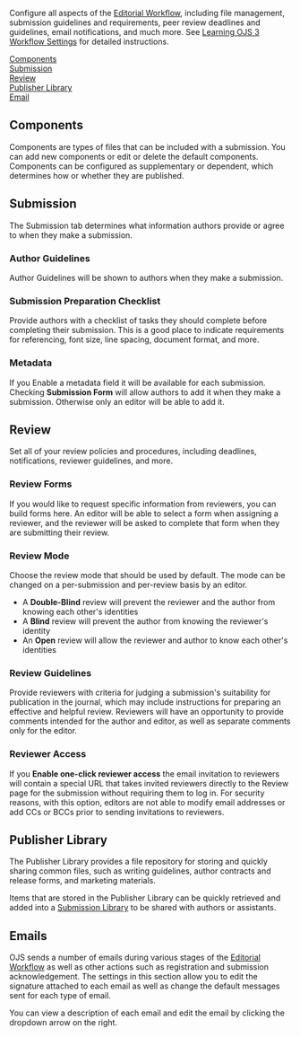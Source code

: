 Configure all aspects of the [Editorial Workflow](editorial-workflow), including file management, submission guidelines and requirements, peer review deadlines and guidelines, email notifications, and much more. See [Learning OJS 3 Workflow Settings](https://docs.pkp.sfu.ca/learning-ojs/en/settings-workflow) for detailed instructions.

[Components](workflow-settings#components)  
[Submission](workflow-settings#submission)  
[Review](workflow-settings#review)  
[Publisher Library](workflow-settings#publisher)  
[Email](workflow-settings#email)

## <a name="context"></a>Components
Components are types of files that can be included with a submission.  You can add new components or edit or delete the default components. Components can be configured as supplementary or dependent, which determines how or whether they are published. 

## <a name="context"></a>Submission
The Submission tab determines what information authors provide or agree to when they make a submission.

### <a name="context"></a>Author Guidelines
Author Guidelines will be shown to authors when they make a submission.

### <a name="context"></a>Submission Preparation Checklist
Provide authors with a checklist of tasks they should complete before completing their submission. This is a good place to indicate requirements for referencing, font size, line spacing, document format, and more.

### <a name="context"></a>Metadata
If you Enable a metadata field it will be available for each submission. Checking **Submission Form** will allow authors to add it when they make a submission. Otherwise only an editor will be able to add it.  

## <a name="context"></a>Review
Set all of your review policies and procedures, including deadlines, notifications, reviewer guidelines, and more.

### <a name="context"></a>Review Forms
If you would like to request specific information from reviewers, you can build forms here. An editor will be able to select a form when assigning a reviewer, and the reviewer will be asked to complete that form when they are submitting their review.

### <a name="context"></a>Review Mode
Choose the review mode that should be used by default. The mode can be changed on a per-submission and per-review basis by an editor.

- A **Double-Blind** review will prevent the reviewer and the author from knowing each other's identities
- A **Blind** review will prevent the author from knowing the reviewer's identity
- An **Open** review will allow the reviewer and author to know each other's identities

### <a name="context"></a>Review Guidelines
Provide reviewers with criteria for judging a submission's suitability for publication in the journal, which may include instructions for preparing an effective and helpful review. Reviewers will have an opportunity to provide comments intended for the author and editor, as well as separate comments only for the editor.

### <a name="context"></a>Reviewer Access
If you **Enable one-click reviewer access** the email invitation to reviewers will contain a special URL that takes invited reviewers directly to the Review page for the submission without requiring them to log in. For security reasons, with this option, editors are not able to modify email addresses or add CCs or BCCs prior to sending invitations to reviewers.

## <a name="context"></a>Publisher Library
The Publisher Library provides a file repository for storing and quickly sharing common files, such as writing guidelines, author contracts and release forms, and marketing materials.

Items that are stored in the Publisher Library can be quickly retrieved and added into a [Submission Library](editorial-workflow#submission-library) to be shared with authors or assistants.

## <a name="context"></a>Emails
OJS sends a number of emails during various stages of the [Editorial Workflow](editorial-workflow) as well as other actions such as registration and submission acknowledgement. The settings in this section allow you to edit the signature attached to each email as well as change the default messages sent for each type of email.

You can view a description of each email and edit the email by clicking the dropdown arrow on the right.
